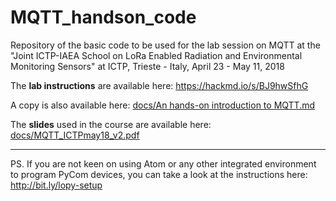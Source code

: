 # MQTT_handson_code

Repository of the basic code to be used for the lab session on MQTT at the 
"Joint ICTP-IAEA School on LoRa Enabled Radiation and Environmental Monitoring Sensors" at
ICTP, Trieste - Italy, April 23 - May 11, 2018

The **lab instructions** are available here: https://hackmd.io/s/BJ9hwSfhG

A copy is also available here: [docs/An hands-on introduction to MQTT.md](https://github.com/pmanzoni/MQTT_handson_code/blob/master/docs/An%20hands-on%20introduction%20to%20MQTT.md)

The **slides** used in the course are available here: [docs/MQTT_ICTPmay18_v2.pdf](https://github.com/pmanzoni/MQTT_handson_code/blob/master/docs/MQTT_ICTPmay18_v2.pdf)

---

PS. If you are not keen on using Atom or any other integrated environment to program PyCom devices, you can take a look at the instructions here: http://bit.ly/lopy-setup

